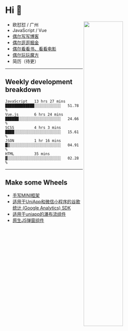 # Hi 👋

[<img align="right" width="50%" src="https://github-readme-stats.vercel.app/api?username=OUDUIDUI&theme=dark&show_icons=true">](https://metrics.lecoq.io/OUDUIDUI?template=classic&#41;)


-   欧怼怼 / 广州
-   JavaScript / Vue
-   [偶尔写写博客](OUDUIDUI.cn)
-   [偶尔逛逛掘金](https://juejin.cn/user/4309700183594366)
-   [偶尔看看书、看看电影](https://www.yuque.com/books/share/3ee1684b-8e19-4849-b5aa-13d1813ded6d)
-   [偶尔玩玩魔方](https://cubing.com/results/person/2014OUSH01)
-   简历（待更）

---

##  Weekly development breakdown

<!--START_SECTION:waka-->
```text
JavaScript   13 hrs 27 mins  █████████████░░░░░░░░░░░░   51.78 % 
Vue.js       6 hrs 24 mins   ██████░░░░░░░░░░░░░░░░░░░   24.66 % 
SCSS         4 hrs 3 mins    ████░░░░░░░░░░░░░░░░░░░░░   15.61 % 
JSON         1 hr 16 mins    █▒░░░░░░░░░░░░░░░░░░░░░░░   04.91 % 
HTML         35 mins         ▓░░░░░░░░░░░░░░░░░░░░░░░░   02.28 % 
```
<!--END_SECTION:waka-->



---

##  Make some Wheels

- [手写MINI框架](https://github.com/OUDUIDUI/mini)
- [适用于UniApp和微信小程序的谷歌统计 (Google Analytics) SDK](https://github.com/OUDUIDUI/ga-tracker)
- [适用于uniapp的瀑布流组件](https://github.com/OUDUIDUI/uniapp_waterfalls_flow)
- [原生JS弹窗组件](https://github.com/OUDUIDUI/notice-kit)


